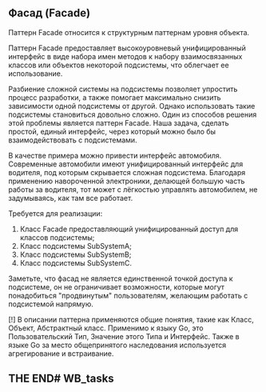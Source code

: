 
## Фасад (Facade)

Паттерн Facade относится к структурным паттернам уровня объекта.

Паттерн Facade предоставляет высокоуровневый унифицированный интерфейс в виде набора имен методов к набору взаимосвязанных классов или объектов некоторой подсистемы, что облегчает ее использование.

Разбиение сложной системы на подсистемы позволяет упростить процесс разработки, а также помогает максимально снизить зависимости одной подсистемы от другой. Однако использовать такие подсистемы становиться довольно сложно. Один из способов решения этой проблемы является  паттерн Facade. Наша задача, сделать простой, единый интерфейс, через который можно было бы взаимодействовать с подсистемами.

В качестве примера можно привести интерфейс автомобиля. Современные автомобили имеют унифицированный интерфейс для водителя, под которым скрывается сложная подсистема. Благодаря применению навороченной электроники, делающей большую часть работы за водителя, тот может с лёгкостью управлять автомобилем, не задумываясь, как там все работает.

Требуется для реализации:

1. Класс Facade предоставляющий унифицированный доступ для классов подсистемы;
2. Класс подсистемы SubSystemA;
3. Класс подсистемы SubSystemB;
4. Класс подсистемы SubSystemC.

Заметьте, что фасад не является единственной точкой доступа к подсистеме, он не ограничивает возможности, которые могут понадобиться "продвинутым" пользователям, желающим работать с подсистемой напрямую.

[!] В описании паттерна применяются общие понятия, такие как Класс, Объект, Абстрактный класс. Применимо к языку Go, это Пользовательский Тип, Значение этого Типа и Интерфейс. Также в языке Go за место общепринятого наследования используется агрегирование и встраивание.

## THE END# WB_tasks
